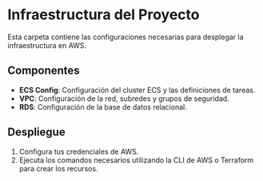 # Infraestructura del Proyecto

Esta carpeta contiene las configuraciones necesarias para desplegar la infraestructura en AWS.

## Componentes

- **ECS Config**: Configuración del cluster ECS y las definiciones de tareas.
- **VPC**: Configuración de la red, subredes y grupos de seguridad.
- **RDS**: Configuración de la base de datos relacional.

## Despliegue

1. Configura tus credenciales de AWS.
2. Ejecuta los comandos necesarios utilizando la CLI de AWS o Terraform para crear los recursos.
